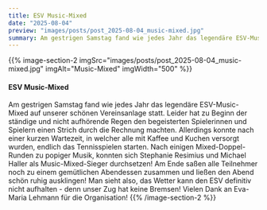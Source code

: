 ```yaml
---
title: ESV Music-Mixed
date: "2025-08-04"
preview: "images/posts/post_2025-08-04_music-mixed.jpg"
summary: Am gestrigen Samstag fand wie jedes Jahr das legendäre ESV-Music-Mixed auf unserer schönen Vereinsanlage statt. Leider hat zu Beginn der ständige und nicht aufhörende Regen den begeistert...
---
```


{{% image-section-2 imgSrc="images/posts/post_2025-08-04_music-mixed.jpg" imgAlt="Music-Mixed" imgWidth="500" %}}
#### ESV Music-Mixed

Am gestrigen Samstag fand wie jedes Jahr das legendäre ESV-Music-Mixed auf unserer schönen Vereinsanlage statt. Leider hat zu Beginn der ständige und nicht aufhörende Regen den begeisterten Spielerinnen und Spielern einen Strich durch die Rechnung machten. Allerdings konnte nach einer kurzen Wartezeit, in welcher alle mit Kaffee und Kuchen versorgt wurden, endlich das Tennisspielen starten. Nach einigen Mixed-Doppel-Runden zu popiger Musik, konnten sich Stephanie Resimius und Michael Haller als Music-Mixed-Sieger durchsetzen!
Am Ende saßen alle Teilnehmer noch zu einem gemütlichen Abendessen zusammen und ließen den Abend schön ruhig ausklingen! Man sieht also, das Wetter kann den ESV definitiv nicht aufhalten - denn unser Zug hat keine Bremsen! Vielen Dank an Eva-Maria Lehmann für die Organisation!
{{% /image-section-2 %}}

